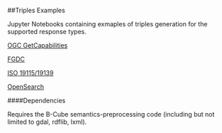 ##Triples Examples

Jupyter Notebooks containing exmaples of triples generation for the supported response types.

[OGC GetCapabilities](https://github.com/b-cube/Triples-Examples/blob/master/notebooks/OGC%20GetCapabilities.ipynb)

[FGDC](https://github.com/b-cube/Triples-Examples/blob/master/notebooks/FGDC.ipynb)

[ISO 19115/19139](https://github.com/b-cube/Triples-Examples/blob/master/notebooks/ISO%2019115.ipynb)

[OpenSearch]()


####Dependencies

Requires the B-Cube semantics-preprocessing code (including but not limited to gdal, rdflib, lxml).

